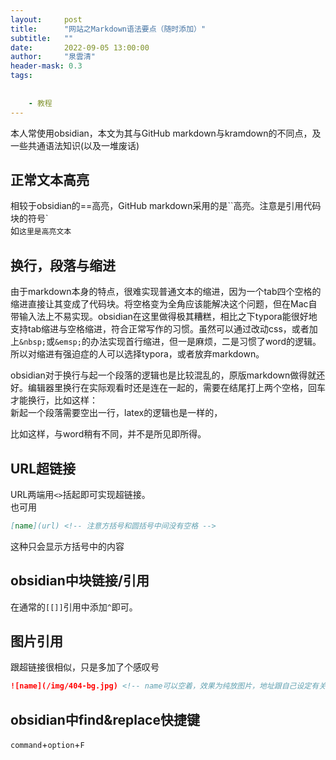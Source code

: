 ```yaml
---
layout:     post
title:      "网站之Markdown语法要点（随时添加）"
subtitle:   ""
date:       2022-09-05 13:00:00
author:     "泉雲清"
header-mask: 0.3
tags:
  
  
    - 教程
---
```

本人常使用obsidian，本文为其与GitHub markdown与kramdown的不同点，及一些共通语法知识(以及一堆废话)

## 正常文本高亮
相较于obsidian的==高亮，GitHub markdown采用的是\`\`高亮。注意是引用代码块的符号\`   
如`这里是高亮文本`  
## 换行，段落与缩进
由于markdown本身的特点，很难实现普通文本的缩进，因为一个tab四个空格的缩进直接让其变成了代码块。将空格变为全角应该能解决这个问题，但在Mac自带输入法上不易实现。obsidian在这里做得极其糟糕，相比之下typora能很好地支持tab缩进与空格缩进，符合正常写作的习惯。虽然可以通过改动css，或者加上`&nbsp;`或`&emsp;`的办法实现首行缩进，但一是麻烦，二是习惯了word的逻辑。所以对缩进有强迫症的人可以选择typora，或者放弃markdown。

obsidian对于换行与起一个段落的逻辑也是比较混乱的，原版markdown做得就还好。编辑器里换行在实际观看时还是连在一起的，需要在结尾打上两个空格，回车才能换行，比如这样：  
新起一个段落需要空出一行，latex的逻辑也是一样的，

比如这样，与word稍有不同，并不是所见即所得。

## URL超链接  
URL两端用`<>`括起即可实现超链接。  
也可用
```markdown
[name](url) <!-- 注意方括号和圆括号中间没有空格 --> 
```
这种只会显示方括号中的内容

## obsidian中块链接/引用
在通常的`[[]]`引用中添加`^`即可。

## 图片引用  
跟超链接很相似，只是多加了个感叹号
```markdown
![name](/img/404-bg.jpg) <!-- name可以空着，效果为纯放图片，地址跟自己设定有关 -->  
```

## obsidian中find&replace快捷键
`command`+`option`+`F`
